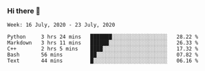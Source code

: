 ### Hi there 👋

<!--
**avinal/avinal** is a ✨ _special_ ✨ repository because its `README.md` (this file) appears on your GitHub profile.

Here are some ideas to get you started:

- 🔭 I’m currently working on ...
- 🌱 I’m currently learning ...
- 👯 I’m looking to collaborate on ...
- 🤔 I’m looking for help with ...
- 💬 Ask me about ...
- 📫 How to reach me: ...
- 😄 Pronouns: ...
- ⚡ Fun fact: ...
-->

<!--START_SECTION:waka-->
```text
Week: 16 July, 2020 - 23 July, 2020

Python     3 hrs 24 mins   ███████░░░░░░░░░░░░░░░░░░   28.22 % 
Markdown   3 hrs 11 mins   ██████░░░░░░░░░░░░░░░░░░░   26.33 % 
C++        2 hrs 5 mins    ████░░░░░░░░░░░░░░░░░░░░░   17.32 % 
Bash       56 mins         ██░░░░░░░░░░░░░░░░░░░░░░░   07.82 % 
Text       44 mins         █░░░░░░░░░░░░░░░░░░░░░░░░   06.16 %
```
<!--END_SECTION:waka-->

